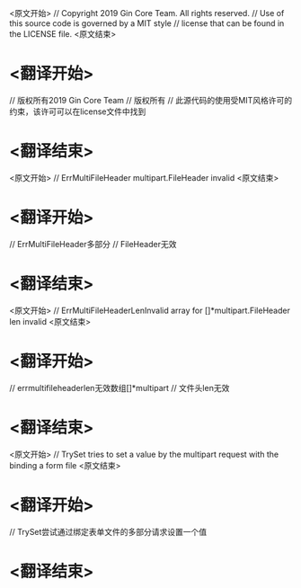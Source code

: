 
<原文开始>
// Copyright 2019 Gin Core Team. All rights reserved.
// Use of this source code is governed by a MIT style
// license that can be found in the LICENSE file.
<原文结束>

# <翻译开始>
// 版权所有2019 Gin Core Team
// 版权所有
// 此源代码的使用受MIT风格许可的约束，该许可可以在license文件中找到
# <翻译结束>


<原文开始>
	// ErrMultiFileHeader multipart.FileHeader invalid
<原文结束>

# <翻译开始>
// ErrMultiFileHeader多部分
// FileHeader无效
# <翻译结束>


<原文开始>
	// ErrMultiFileHeaderLenInvalid array for []*multipart.FileHeader len invalid
<原文结束>

# <翻译开始>
// errmultifileheaderlen无效数组[]*multipart
// 文件头len无效
# <翻译结束>


<原文开始>
// TrySet tries to set a value by the multipart request with the binding a form file
<原文结束>

# <翻译开始>
// TrySet尝试通过绑定表单文件的多部分请求设置一个值
# <翻译结束>

